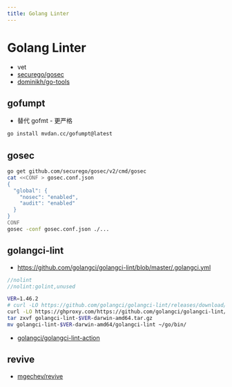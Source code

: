 ```yaml
---
title: Golang Linter
---
```


# Golang Linter

- vet
- [securego/gosec](https://github.com/securego/gosec)
- [dominikh/go-tools](https://github.com/dominikh/go-tools)

## gofumpt

- 替代 gofmt - 更严格

```bash
go install mvdan.cc/gofumpt@latest
```

## gosec

```bash
go get github.com/securego/gosec/v2/cmd/gosec
cat <<CONF > gosec.conf.json
{
  "global": {
    "nosec": "enabled",
    "audit": "enabled"
  }
}
CONF
gosec -conf gosec.conf.json ./...
```

## golangci-lint

- https://github.com/golangci/golangci-lint/blob/master/.golangci.yml

```go
//nolint
//nolint:golint,unused
```

```bash
VER=1.46.2
# curl -LO https://github.com/golangci/golangci-lint/releases/download/v$VER/golangci-lint-$VER-darwin-amd64.tar.gz
curl -LO https://ghproxy.com/https://github.com/golangci/golangci-lint/releases/download/v$VER/golangci-lint-$VER-darwin-amd64.tar.gz
tar zxvf golangci-lint-$VER-darwin-amd64.tar.gz
mv golangci-lint-$VER-darwin-amd64/golangci-lint ~/go/bin/
```

- [golangci/golangci-lint-action](https://github.com/golangci/golangci-lint-action)

## revive

- [mgechev/revive](https://github.com/mgechev/revive)
